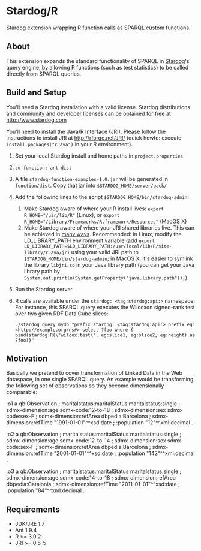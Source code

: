Stardog/R
=========

Stardog extension wrapping R function calls as SPARQL custom functions.

## About

This extension expands the standard functionality of SPARQL in [Stardog](http://www.stardog.com/)'s query engine, by allowing R functions (such as test statistics) to be called directly from SPARQL queries.

## Build and Setup

You'll need a Stardog installation with a valid license. Stardog distributions and community and developer licenses can be obtained for free at http://www.stardog.com

You'll need to install the Java/R Interface (JRI). Please follow the instructions to install JRI at http://rforge.net/JRI/ (quick howto: execute `install.packages("rJava")` in your R environment).

1. Set your local Stardog install and home paths in `project.properties`
2. `cd function; ant dist`
3. A file `stardog-function-examples-1.0.jar` will be generated in `function/dist`. Copy that jar into `$STARDOG_HOME/server/pack/`
4. Add the following lines to the script `$STARDOG_HOME/bin/stardog-admin`:
   1. Make Stardog aware of where your R install lives: `export R_HOME="/usr/lib/R"` (Linux), or `export R_HOME="/Library/Frameworks/R.framework/Resources"` (MacOS X)
   2. Make Stardog aware of where your JRI shared libraries live. This can be achieved in [many ways](http://www.chilkatsoft.com/java-loadLibrary-MacOSX.asp). Recommended: in Linux, modify the LD_LIBRARY_PATH environment variable (add `export LD_LIBRARY_PATH=$LD_LIBRARY_PATH:/usr/local/lib/R/site-library/rJava/jri` using your valid JRI path to `$STARDOG_HOME/bin/stardog-admin`; in MacOS X, it's easier to symlink the library `libjri.so` in your Java library path (you can get your Java library path by `System.out.println(System.getProperty("java.library.path"));`).
5. Run the Stardog server
6. R calls are available under the `stardog: <tag:stardog:api:>` namespace. For instance, this SPARQL query executes the Wilcoxon signed-rank test over two given RDF Data Cube slices:

   `./stardog query mydb "prefix stardog: <tag:stardog:api:> prefix eg: <http://example.org/ns#> select ?foo where { bind(stardog:R(\"wilcox.test\", eg:slice1, eg:slice2, eg:height) as ?foo)}"`
   
## Motivation

Basically we pretend to cover transformation of Linked Data in the Web dataspace, in one single SPARQL query. An example would be transforming the following set of observations so they become dimensionally comparable:

   :o1 a qb:Observation ;
      maritalstatus:maritalStatus maritalstatus:single ;
      sdmx-dimension:age sdmx-code:12-to-18 ;
      sdmx-dimension:sex sdmx-code:sex-F ;
      sdmx-dimension:refArea dbpedia:Barcelona ;
      sdmx-dimension:refTime "1991-01-01"^^xsd:date ;
      :population "12"^^xml:decimal .

   :o2 a qb:Observation ;
      maritalstatus:maritalStatus maritalstatus:single ;
      sdmx-dimension:age sdmx-code:12-to-14 ;
      sdmx-dimension:sex sdmx-code:sex-F ;
      sdmx-dimension:refArea dbpedia:Barcelona ;
      sdmx-dimension:refTime "2001-01-01"^^xsd:date ;
      :population "142"^^xml:decimal .

   :o3 a qb:Observation ;
      maritalstatus:maritalStatus maritalstatus:single ;
      sdmx-dimension:age sdmx-code:14-to-18 ;
      sdmx-dimension:refArea dbpedia:Catalonia ;
      sdmx-dimension:refTime "2011-01-01"^^xsd:date ;
      :population "84"^^xml:decimal .

## Requirements

- JDK/JRE 1.7
- Ant 1.9.4
- R >= 3.0.2
- JRI >= 0.5-5

